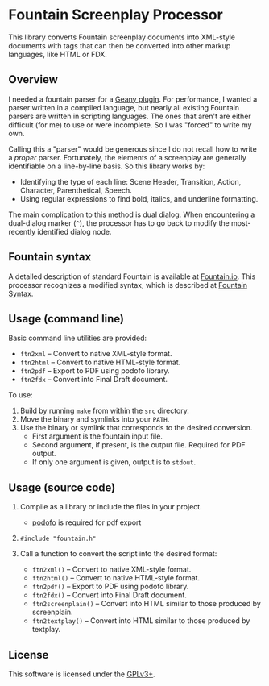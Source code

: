 # Fountain Screenplay Processor

This library converts Fountain screenplay documents into XML-style documents with tags that can then be converted into other markup languages, like HTML or FDX.

## Overview

I needed a fountain parser for a [Geany plugin](https://github.com/xiota/geany-preview).  For performance, I wanted a parser written in a compiled language, but nearly all existing Fountain parsers are written in scripting languages.  The ones that aren't are either difficult (for me) to use or were incomplete.  So I was "forced" to write my own.

Calling this a "parser" would be generous since I do not recall how to write a *proper* parser.  Fortunately, the elements of a screenplay are generally identifiable on a line-by-line basis.  So this library works by:

* Identifying the type of each line: Scene Header, Transition, Action, Character, Parenthetical, Speech.
* Using regular expressions to find bold, italics, and underline formatting.

The main complication to this method is dual dialog.  When encountering a dual-dialog marker (`^`), the processor has to go back to modify the most-recently identified dialog node.

## Fountain syntax

A detailed description of standard Fountain is available at [Fountain.io](https://fountain.io/syntax).  This processor recognizes a modified syntax, which is described at [Fountain Syntax](Fountain_Syntax.md).

## Usage (command line)

Basic command line utilities are provided:

* `ftn2xml` – Convert to native XML-style format.
* `ftn2html` – Convert to native HTML-style format.
* `ftn2pdf` – Export to PDF using podofo library.
* `ftn2fdx` – Convert into Final Draft document.

To use:

1. Build by running `make` from within the `src` directory.
2. Move the binary and symlinks into your `PATH`.
3. Use the binary or symlink that corresponds to the desired conversion.
   * First argument is the fountain input file.
   * Second argument, if present, is the output file.  Required for PDF output.
   * If only one argument is given, output is to `stdout`.

## Usage (source code)

1. Compile as a library or include the files in your project.
   - [podofo](http://podofo.sourceforge.net/) is required for pdf export
2. `#include "fountain.h"`
3. Call a function to convert the script into the desired format:

   * `ftn2xml()` – Convert to native XML-style format.
   * `ftn2html()` – Convert to native HTML-style format.
   * `ftn2pdf()` – Export to PDF using podofo library.
   * `ftn2fdx()` – Convert into Final Draft document.
   * `ftn2screenplain()` – Convert into HTML similar to those produced by screenplain.
   * `ftn2textplay()` – Convert into HTML similar to those produced by textplay.

## License

This software is licensed under the [GPLv3+](License.md).
